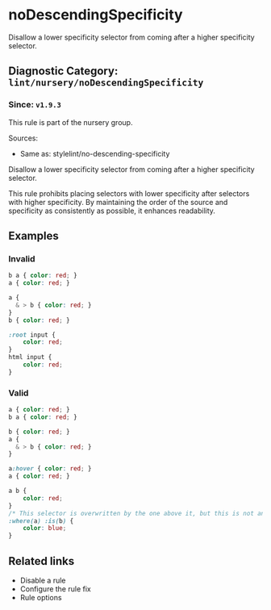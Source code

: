 # noDescendingSpecificity

Disallow a lower specificity selector from coming after a higher specificity selector.

## Diagnostic Category: `lint/nursery/noDescendingSpecificity`

### Since: `v1.9.3`

This rule is part of the nursery group.

Sources: 
- Same as: stylelint/no-descending-specificity

Disallow a lower specificity selector from coming after a higher specificity selector.

This rule prohibits placing selectors with lower specificity after selectors with higher specificity.
By maintaining the order of the source and specificity as consistently as possible, it enhances readability.

## Examples

### Invalid

```css
b a { color: red; }
a { color: red; }
```

```css
a {
  & > b { color: red; }
}
b { color: red; }
```

```css
:root input {
    color: red;
}
html input {
    color: red;
}
```

### Valid

```css
a { color: red; }
b a { color: red; }
```

```css
b { color: red; }
a {
  & > b { color: red; }
}
```

```css
a:hover { color: red; }
a { color: red; }
```

```css
a b {
    color: red;
}
/* This selector is overwritten by the one above it, but this is not an error because the rule only evaluates it as a compound selector */
:where(a) :is(b) {
    color: blue;
}
```

## Related links

- Disable a rule
- Configure the rule fix
- Rule options